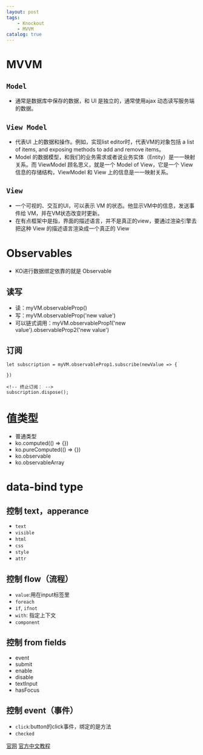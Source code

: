 ```yaml
---
layout: post
tags: 
    - Knockout
    - MVVM
catalog: true
---
```



# MVVM

## `Model`

- 通常是数据库中保存的数据，和 UI 是独立的，通常使用ajax 动态读写服务端的数据。

## `View Model`

- 代表UI 上的数据和操作。例如，实现list editor时，代表VM的对象包括 a list of items, and exposing methods to add and remove items。
- Model 的数据模型，和我们的业务需求或者说业务实体（Entity）是一一映射关系。而 ViewModel 顾名思义，就是一个 Model of View，它是一个 View 信息的存储结构，ViewModel 和 View 上的信息是一一映射关系。

## `View`

- 一个可视的、交互的UI，可以表示 VM 的状态。他显示VM中的信息，发送事件给 VM，并在VM状态改变时更新。
- 在有点框架中是指，界面的描述语言，并不是真正的view，要通过渲染引擎去把这种 View 的描述语言渲染成一个真正的 View

# Observables

- KO进行数据绑定依靠的就是 Observable

## 读写

- 读：myVM.observableProp()
- 写：myVM.observableProp('new value')
- 可以链式调用：myVM.observableProp1('new value').observableProp2('new value')

## 订阅

```
let subscription = myVM.observableProp1.subscribe(newValue => {

})

<!-- 终止订阅： -->
subscription.dispose();
```

# 值类型

- 普通类型
- ko.computed(() => {})
- ko.pureComputed(() => {})
- ko.observable
- ko.observableArray

# data-bind type

## 控制 text，apperance

- `text`
- `visible`
- `html`
- `css`
- `style`
- `attr`

## 控制 flow（流程）

- `value`:用在input标签里
- `foreach`
- `if`, `ifnot`
- `with`: 指定上下文
- `component`

## 控制 from fields

- event
- submit
- enable
- disable
- textInput
- hasFocus

## 控制 event（事件）

- `click`:button的click事件，绑定的是方法
- `checked`


[官网](http://knockoutjs.com/)
[官方中文教程](http://www.aizhengli.com/knockoutjs/knockoutjs.html?page=1) <br>